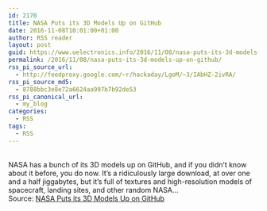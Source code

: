 ```yaml
---
id: 2170
title: NASA Puts its 3D Models Up on GitHub
date: 2016-11-08T10:01:00+01:00
author: RSS reader
layout: post
guid: https://www.uelectronics.info/2016/11/08/nasa-puts-its-3d-models-up-on-github/
permalink: /2016/11/08/nasa-puts-its-3d-models-up-on-github/
rss_pi_source_url:
  - http://feedproxy.google.com/~r/hackaday/LgoM/~3/IAbHZ-2ivRA/
rss_pi_source_md5:
  - 8788bbc3e8e72a6624aa997b7b92de53
rss_pi_canonical_url:
  - my_blog
categories:
  - RSS
tags:
  - RSS
---
```

&#013;  
NASA has a bunch of its 3D models up on GitHub, and if you didn’t know about it before, you do now. It’s a ridiculously large download, at over one and a half jiggabytes, but it’s full of textures and high-resolution models of spacecraft, landing sites, and other random NASA…&#013;  
Source: <a href="http://feedproxy.google.com/~r/hackaday/LgoM/~3/IAbHZ-2ivRA/" target="_blank">NASA Puts its 3D Models Up on GitHub</a>